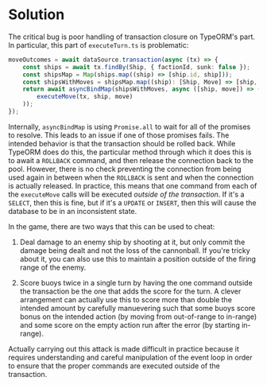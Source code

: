 # Solution

The critical bug is poor handling of transaction closure on TypeORM's part.  In particular, this part of `executeTurn.ts` is problematic:

```ts
moveOutcomes = await dataSource.transaction(async (tx) => {
	const ships = await tx.findBy(Ship, { factionId, sunk: false });
	const shipsMap = Map(ships.map((ship) => [ship.id, ship]));
	const shipsWithMoves = shipsMap.map((ship): [Ship, Move] => [ship, moves.get(ship.id) ?? {}]);
	return await asyncBindMap(shipsWithMoves, async ([ship, move]) => (
		executeMove(tx, ship, move)
	));
});
```

Internally, `asyncBindMap` is using `Promise.all` to wait for all of the promises to resolve.  This leads to an issue if one of those promises fails.  The intended behavior is that the transaction should be rolled back.  While TypeORM does do this, the particular method through which it does this is to await a `ROLLBACK` command, and then release the connection back to the pool.  However, there is no check preventing the connection from being used again in between when the `ROLLBACK` is sent and when the connection is actually released.  In practice, this means that one command from each of the `executeMove` calls will be executed _outside of the transaction_.  If it's a `SELECT`, then this is fine, but if it's a `UPDATE` or `INSERT`, then this will cause the database to be in an inconsistent state.

In the game, there are two ways that this can be used to cheat:

1. Deal damage to an enemy ship by shooting at it, but only commit the damage being dealt and not the loss of the cannonball.  If you're tricky about it, you can also use this to maintain a position outside of the firing range of the enemy.

2. Score buoys twice in a single turn by having the one command outside the transaction be the one that adds the score for the turn.  A clever arrangement can actually use this to score more than double the intended amount by carefully manuevering such that some buoys score bonus on the intended action (by moving from out-of-range to in-range) and some score on the empty action run after the error (by starting in-range).

Actually carrying out this attack is made difficult in practice because it requires understanding and careful manipulation of the event loop in order to ensure that the proper commands are executed outside of the transaction.